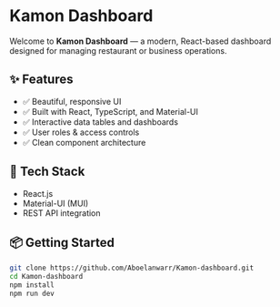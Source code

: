# Kamon Dashboard

Welcome to **Kamon Dashboard** — a modern, React-based dashboard designed for managing restaurant or business operations.

## ✨ Features

- ✅ Beautiful, responsive UI  
- ✅ Built with React, TypeScript, and Material-UI  
- ✅ Interactive data tables and dashboards  
- ✅ User roles & access controls  
- ✅ Clean component architecture

## 🚀 Tech Stack

- React.js
- Material-UI (MUI)
- REST API integration

## 📦 Getting Started

```bash
git clone https://github.com/Aboelanwarr/Kamon-dashboard.git
cd Kamon-dashboard
npm install
npm run dev
